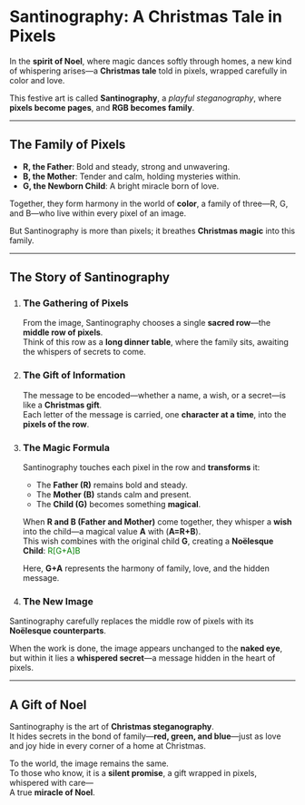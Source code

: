 # Santinography: A Christmas Tale in Pixels  

In the **spirit of Noel**, where magic dances softly through homes, a new kind of whispering arises—a **Christmas tale** told in pixels, wrapped carefully in color and love.  

This festive art is called **Santinography**, a *playful steganography*, where **pixels become pages**, and **RGB becomes family**.  

---

## The Family of Pixels  

- **R, the Father**: Bold and steady, strong and unwavering.  
- **B, the Mother**: Tender and calm, holding mysteries within.  
- **G, the Newborn Child**: A bright miracle born of love.  

Together, they form harmony in the world of **color**, a family of three—R, G, and B—who live within every pixel of an image.  

But Santinography is more than pixels; it breathes **Christmas magic** into this family.  

---

## The Story of Santinography  

1. ### The Gathering of Pixels  
   From the image, Santinography chooses a single **sacred row**—the **middle row of pixels**.  
   Think of this row as a **long dinner table**, where the family sits, awaiting the whispers of secrets to come.  

2. ### The Gift of Information  
   The message to be encoded—whether a name, a wish, or a secret—is like a **Christmas gift**.  
   Each letter of the message is carried, one **character at a time**, into the **pixels of the row**.  

3. ### The Magic Formula  
   Santinography touches each pixel in the row and **transforms** it:  

   - The **Father (R)** remains bold and steady.  
   - The **Mother (B)** stands calm and present.  
   - The **Child (G)** becomes something **magical**.  

   When **R and B (Father and Mother)** come together, they whisper a **wish** into the child—a magical value **A** with (**A=R+B**).  
   This wish combines with the original child **G**, creating a **Noëlesque Child**:  <span style="color:green">R[G+A]B</span>

   Here, **G+A** represents the harmony of family, love, and the hidden message.  

4. ### The New Image  
Santinography carefully replaces the middle row of pixels with its **Noëlesque counterparts**.  

When the work is done, the image appears unchanged to the **naked eye**, but within it lies a **whispered secret**—a message hidden in the heart of pixels.  

---

## A Gift of Noel  

Santinography is the art of **Christmas steganography**.  
It hides secrets in the bond of family—**red, green, and blue**—just as love and joy hide in every corner of a home at Christmas.  

To the world, the image remains the same.  
To those who know, it is a **silent promise**, a gift wrapped in pixels, whispered with care—  
A true **miracle of Noel**.  

